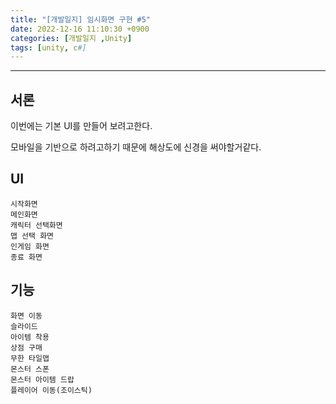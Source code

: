 ```yaml
---
title: "[개발일지] 임시화면 구현 #5"
date: 2022-12-16 11:10:30 +0900
categories: [개발일지 ,Unity]
tags: [unity, c#]
---
```


<hr>

## 서론

이번에는 기본 UI를 만들어 보려고한다.

모바일을 기반으로 하려고하기 때문에 해상도에 신경을 써야할거같다.


## UI

    시작화면
    메인화면
    캐릭터 선택화면
    맵 선택 화면
    인게임 화면
    종료 화면


## 기능

    화면 이동
    슬라이드
    아이템 착용
    상점 구매
    무한 타일맵
    몬스터 스폰
    몬스터 아이템 드랍
    플레이어 이동(조이스틱)
